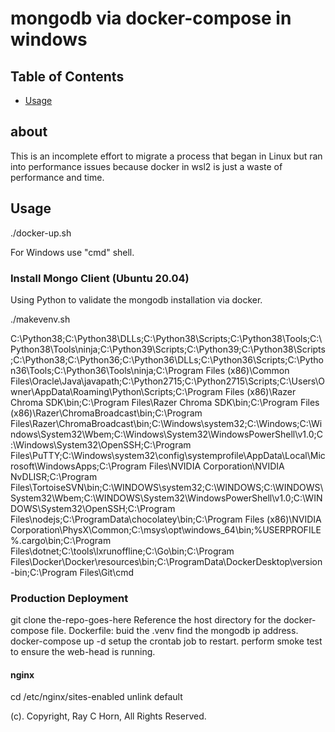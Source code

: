 # mongodb via docker-compose in windows

## Table of Contents

- [Usage](#usage)

## about

This is an incomplete effort to migrate a process that began in Linux but ran into performance issues because docker in wsl2 is just a waste of performance and time.

## Usage <a name = "usage"></a>

./docker-up.sh

For Windows use "cmd" shell.

### Install Mongo Client (Ubuntu 20.04)

Using Python to validate the mongodb installation via docker.

./makevenv.sh


C:\Python38\;C:\Python38\DLLs\;C:\Python38\Scripts\;C:\Python38\Tools\;C:\Python38\Tools\ninja\;C:\Python39\Scripts\;C:\Python39\;C:\Python38\Scripts\;C:\Python38\;C:\Python36\;C:\Python36\DLLs\;C:\Python36\Scripts\;C:\Python36\Tools\;C:\Python36\Tools\ninja\;C:\Program Files (x86)\Common Files\Oracle\Java\javapath;C:\Python2715\;C:\Python2715\Scripts;C:\Users\Owner\AppData\Roaming\Python\Scripts;C:\Program Files (x86)\Razer Chroma SDK\bin;C:\Program Files\Razer Chroma SDK\bin;C:\Program Files (x86)\Razer\ChromaBroadcast\bin;C:\Program Files\Razer\ChromaBroadcast\bin;C:\Windows\system32;C:\Windows;C:\Windows\System32\Wbem;C:\Windows\System32\WindowsPowerShell\v1.0\;C:\Windows\System32\OpenSSH\;C:\Program Files\PuTTY\;C:\Windows\system32\config\systemprofile\AppData\Local\Microsoft\WindowsApps;C:\Program Files\NVIDIA Corporation\NVIDIA NvDLISR;C:\Program Files\TortoiseSVN\bin;C:\WINDOWS\system32;C:\WINDOWS;C:\WINDOWS\System32\Wbem;C:\WINDOWS\System32\WindowsPowerShell\v1.0\;C:\WINDOWS\System32\OpenSSH\;C:\Program Files\nodejs\;C:\ProgramData\chocolatey\bin;C:\Program Files (x86)\NVIDIA Corporation\PhysX\Common;C:\msys\opt\windows_64\bin;%USERPROFILE%\.cargo\bin;C:\Program Files\dotnet;C:\tools\lxrunoffline;C:\Go\bin;C:\Program Files\Docker\Docker\resources\bin;C:\ProgramData\DockerDesktop\version-bin;C:\Program Files\Git\cmd

### Production Deployment

git clone the-repo-goes-here
Reference the host directory for the docker-compose file.
Dockerfile:
  buid the .venv
  find the mongodb ip address.
  docker-compose up -d
  setup the crontab job to restart.
  perform smoke test to ensure the web-head is running.

#### nginx

cd /etc/nginx/sites-enabled
unlink default



(c). Copyright, Ray C Horn, All Rights Reserved.